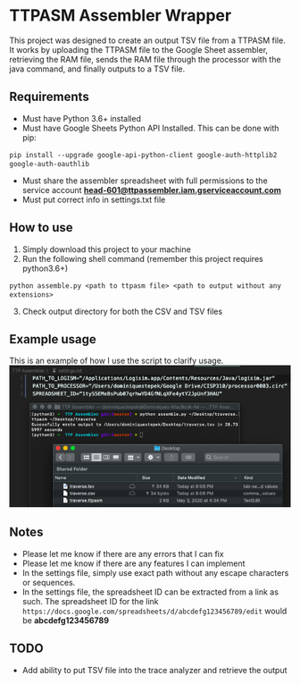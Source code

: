 # TTPASM Assembler Wrapper

This project was designed to create an output TSV file from a TTPASM file. It works by uploading the TTPASM file to the Google Sheet assembler, retrieving the RAM file, sends the RAM file through the processor with the java command, and finally outputs to a TSV file.

## Requirements
* Must have Python 3.6+ installed
* Must have Google Sheets Python API Installed. This can be done with pip:
```
pip install --upgrade google-api-python-client google-auth-httplib2 google-auth-oauthlib
```
* Must share the assembler spreadsheet with full permissions to the service account
**head-601@ttpassembler.iam.gserviceaccount.com**
* Must put correct info in settings.txt file

## How to use
1. Simply download this project to your machine
2. Run the following shell command (remember this project requires python3.6+)
```
python assemble.py <path to ttpasm file> <path to output without any extensions>
```
3. Check output directory for both the CSV and TSV files

## Example usage
This is an example of how I use the script to clarify usage.
![example](https://github.com/domstepek/TTPASM-CL-Assembler/blob/master/example.png?raw=true)

## Notes
- Please let me know if there are any errors that I can fix
- Please let me know if there are any features I can implement
- In the settings file, simply use exact path without any escape characters or sequences.
- In the settings file, the spreadsheet ID can be extracted from a link as such. The spreadsheet ID for the link `https://docs.google.com/spreadsheets/d/abcdefg123456789/edit` would be **abcdefg123456789**

## TODO
- Add ability to put TSV file into the trace analyzer and retrieve the output

